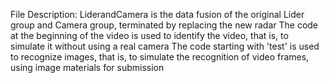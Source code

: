File Description:
LiderandCamera is the data fusion of the original Lider group and Camera group, terminated by replacing the new radar
The code at the beginning of the video is used to identify the video, that is, to simulate it without using a real camera
The code starting with 'test' is used to recognize images, that is, to simulate the recognition of video frames, using image materials for submission